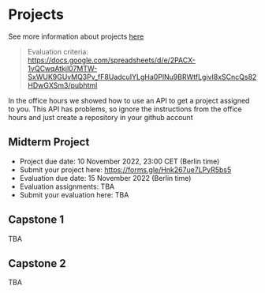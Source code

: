 # Projects

See more information about projects [here](../../projects/)

> Evaluation criteria: https://docs.google.com/spreadsheets/d/e/2PACX-1vQCwqAtkjl07MTW-SxWUK9GUvMQ3Pv_fF8UadcuIYLgHa0PlNu9BRWtfLgivI8xSCncQs82HDwGXSm3/pubhtml


In the office hours we showed how to use an API to get a project assigned to you. This API has problems,
so ignore the instructions from the office hours and just create a repository in your github account


## Midterm Project

* Project due date: 10 November 2022, 23:00 CET (Berlin time)
* Submit your project here: https://forms.gle/Hnk267ue7LPyR5bs5
* Evaluation due date: 15 November 2022 (Berlin time)
* Evaluation assignments: TBA
* Submit your evaluation here: TBA

## Capstone 1 

TBA

## Capstone 2 

TBA
